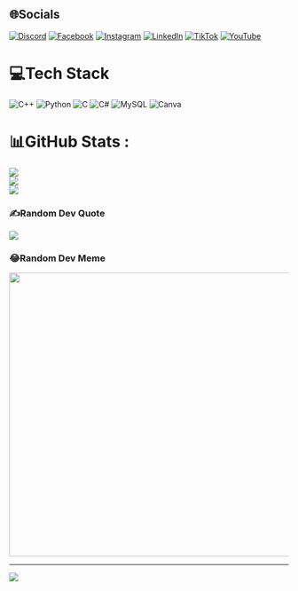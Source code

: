
## 🌐Socials
[![Discord](https://img.shields.io/badge/Discord-%237289DA.svg?logo=discord&logoColor=white)](htttps://discord.gg/https://discord.com/channels/1245967570943868988/1245967571535007745) [![Facebook](https://img.shields.io/badge/Facebook-%231877F2.svg?logo=Facebook&logoColor=white)](https://facebook.com/https://www.facebook.com/thosanchaca/) [![Instagram](https://img.shields.io/badge/Instagram-%23E4405F.svg?logo=Instagram&logoColor=white)](https://instagram.com/https://www.instagram.com/thosanchaca) [![LinkedIn](https://img.shields.io/badge/LinkedIn-%230077B5.svg?logo=linkedin&logoColor=white)](https://linkedin.com/in/https://www.linkedin.com/in/nguyen-dinh-phu-75288a301/) [![TikTok](https://img.shields.io/badge/TikTok-%23000000.svg?logo=TikTok&logoColor=white)](https://tiktok.com/@https://www.tiktok.com/@thosanchaca) [![YouTube](https://img.shields.io/badge/YouTube-%23FF0000.svg?logo=YouTube&logoColor=white)](https://youtube.com/c/https://www.youtube.com/@nguyeninhphu26.91) 

# 💻Tech Stack
![C++](https://img.shields.io/badge/c++-%2300599C.svg?style=plastic&logo=c%2B%2B&logoColor=white) ![Python](https://img.shields.io/badge/python-3670A0?style=plastic&logo=python&logoColor=ffdd54) ![C](https://img.shields.io/badge/c-%2300599C.svg?style=plastic&logo=c&logoColor=white) ![C#](https://img.shields.io/badge/c%23-%23239120.svg?style=plastic&logo=c-sharp&logoColor=white) ![MySQL](https://img.shields.io/badge/mysql-%2300f.svg?style=plastic&logo=mysql&logoColor=white) ![Canva](https://img.shields.io/badge/Canva-%2300C4CC.svg?style=plastic&logo=Canva&logoColor=white)
# 📊GitHub Stats :
![](https://github-readme-stats.vercel.app/api?username=DinhPhu-Harry&theme=radical&hide_border=false&include_all_commits=false&count_private=false)<br/>
![](https://github-readme-streak-stats.herokuapp.com/?user=DinhPhu-Harry&theme=radical&hide_border=false)<br/>
![](https://github-readme-stats.vercel.app/api/top-langs/?username=DinhPhu-Harry&theme=radical&hide_border=false&include_all_commits=false&count_private=false&layout=compact)

### ✍️Random Dev Quote
![](https://quotes-github-readme.vercel.app/api?type=horizontal&theme=radical)

### 😂Random Dev Meme
<img src="https://random-memer.herokuapp.com/" width="512px"/>

---
[![](https://visitcount.itsvg.in/api?id=DinhPhu-Harry&icon=0&color=0)](https://visitcount.itsvg.in)
